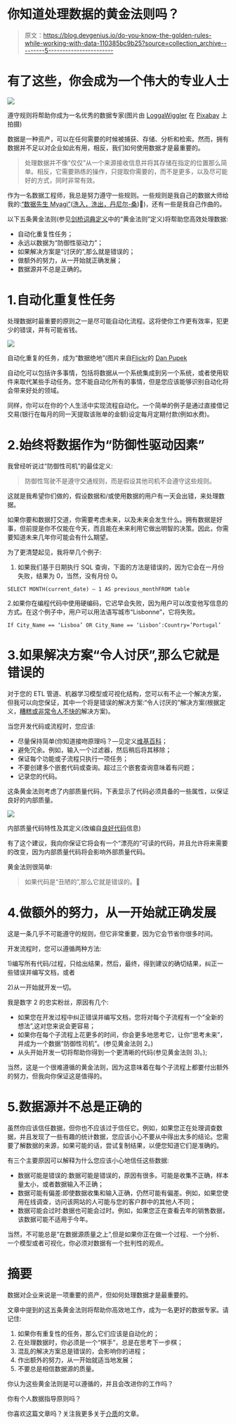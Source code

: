 # 你知道处理数据的黄金法则吗？

> 原文：<https://blog.devgenius.io/do-you-know-the-golden-rules-while-working-with-data-110385bc9b25?source=collection_archive---------5----------------------->

# 有了这些，你会成为一个伟大的专业人士

![](img/3bf99ca334d73bdbfc61740c1b43461d.png)

遵守规则将帮助你成为一名优秀的数据专家(图片由 [LoggaWiggler](https://pixabay.com/users/loggawiggler-15/) 在 [Pixabay](https://pixabay.com/) 上拍摄)

数据是一种资产，可以在任何需要的时候被捕获、存储、分析和检索。然而，拥有数据并不足以对企业如此有用，相反，我们如何使用数据才是最重要的。

> 处理数据并不像“仅仅”从一个来源接收信息并将其存储在指定的位置那么简单。相反，它需要熟练的操作，只提取你需要的，而不是更多，以及尽可能好的方式，同时非常有效。

作为一名数据工程师，我总是努力遵守一些规则。一些规则是我自己的数据大师给我的:[“数据先生 Myagi”](https://www.linkedin.com/in/guillermo-franco-garcia/)([洗入，洗出，丹尼尔-桑](https://www.imdb.com/title/tt0087538/))🥋)，还有一些是我自己作曲的。

以下五条黄金法则(参见[剑桥词典定义](https://dictionary.cambridge.org/dictionary/english/golden-rule)中的“黄金法则”定义)将帮助您高效处理数据:

*   自动化重复性任务；
*   永远以数据为“防御性驱动力”；
*   如果解决方案是“讨厌的”,那么就是错误的；
*   做额外的努力，从一开始就正确发展；
*   数据源并不总是正确的。

# 1.自动化重复性任务

处理数据时最重要的原则之一是尽可能自动化流程。这将使你工作更有效率，犯更少的错误，并有可能省钱。

![](img/87f932790cda3d33919f9c9d90a0a9b4.png)

自动化重复的任务，成为“数据绝地”(图片来自[Flickr](https://www.flickr.com/photos/danandkir/)的 [Dan Pupek](https://www.flickr.com/photos/danandkir/)

自动化可以包括许多事情，包括将数据从一个系统集成到另一个系统，或者使用软件来取代某些手动任务。您不能自动化所有的事情，但是您应该能够识别自动化将会带来好处的领域。

同样，你可以在你的个人生活中实现流程自动化。一个简单的例子是通过直接借记交易(银行在每月的同一天提取该账单的金额)设定每月定期付款(例如水费)。

# 2.始终将数据作为“防御性驱动因素”

我曾经听说过“防御性司机”的最佳定义:

> 防御性驾驶不是遵守交通规则，而是假设其他司机不会遵守这些规则。

这就是我希望你们做的，假设数据和/或使用数据的用户有一天会出错，来处理数据。

如果你要和数据打交道，你需要考虑未来，以及未来会发生什么。拥有数据是好事，但前提是你不仅能在今天，而且能在未来利用它做出明智的决策。因此，你需要知道未来几年你可能会有什么期望。

为了更清楚起见，我将举几个例子:

1.  如果我们基于日期执行 SQL 查询，下面的方法是错误的，因为它会在一月份失败，结果为 0，当然，没有月份 0。

```
SELECT MONTH(current_date) — 1 AS previous_monthFROM table
```

2.如果你在编程代码中使用硬编码，它迟早会失败，因为用户可以改变他写信息的方式。在这个例子中，用户可以用法语写城市“Lisbonne”，它将失败。

```
If City_Name == ‘Lisboa’ OR City_Name == ‘Lisbon’:Country=’Portugal’
```

# 3.如果解决方案“令人讨厌”,那么它就是错误的

对于您的 ETL 管道、机器学习模型或可视化结构，您可以有不止一个解决方案，但我可以向您保证，其中一个将是错误的解决方案:“令人讨厌的”解决方案(根据定义，[糟糕或非常令人不快的](https://dictionary.cambridge.org/dictionary/english/nasty#:~:text=bad%20or%20very%20unpleasant%3A)解决方案)。

当您开发代码或流程时，您应该:

*   尽量保持简单(你知道接吻原理吗？—见定义[维基百科](https://en.wikipedia.org/wiki/KISS_principle)；
*   避免冗余。例如，输入一个过滤器，然后稍后将其移除；
*   保证每个功能或子流程只执行一项任务；
*   不要创建多个嵌套代码或查询。超过三个嵌套查询意味着有问题；
*   记录您的代码。

这条黄金法则考虑了内部质量代码，下表显示了代码必须具备的一些属性，以保证良好的内部质量。

![](img/1a6e18e4dc4dc3d3b637dc19d3238788.png)

内部质量代码特性及其定义(改编自[良好代码](https://wiki.c2.com/?GoodCode)信息)

有了这个建议，我向你保证它将会有一个“漂亮的”可读的代码，并且允许将来需要的改变，因为内部质量代码将会影响外部质量代码。

黄金法则很简单:

> 如果代码是“丑陋的”,那么它就是错误的。🙂

# 4.做额外的努力，从一开始就正确发展

这是一条几乎不可能遵守的规则，但它非常重要，因为它会节省你很多时间。

开发流程时，您可以遵循两种方法:

1)编写所有代码/过程，只给出结果，然后，最终，得到建议的确切结果，纠正一些错误并编写文档，或者

2)从一开始就开发一切。

我是数字 2 的忠实粉丝，原因有几个:

*   如果您在开发过程中纠正错误并编写文档，您将对每个子流程有一个“全新的想法”,这对您来说会更容易；
*   如果你在每个子流程上花更多的时间，你会更多地思考它，让你“思考未来”，并成为一个数据“防御性司机”。(参见黄金法则 2。)
*   从头开始开发一切将帮助你得到一个更清晰的代码(参见黄金法则 3)。);

当然，这是一个很难遵循的黄金法则，因为这意味着在每个子流程上都要付出额外的努力，但我向你保证这是值得的。

# 5.数据源并不总是正确的

虽然你应该信任数据，但你也不应该过于信任它。例如，如果您正在处理调查数据，并且发现了一些有趣的统计数据，您应该小心不要从中得出太多的结论。您需要了解数据的来源，如果可能的话，尝试复制结果，以便您知道它们是准确的。

有三个主要原因可以解释为什么您应该小心地信任这些数据:

*   数据可能是错误的:数据可能是错误的，原因有很多。可能是收集不正确，样本量太小，或者数据输入不正确；
*   数据可能有偏差:即使数据收集和输入正确，仍然可能有偏差。例如，如果您使用在线调查，访问该网站的人可能与您的客户群中的其他人不同；
*   数据可能会过时:数据也可能会过时。例如，如果您正在查看去年的销售数据，该数据可能不适用于今年。

当然，不可能总是“在数据源质量之上”,但是如果你正在做一个过程、一个分析、一个模型或者可视化，你必须对数据有一个批判性的观点。

# 摘要

数据对企业来说是一项重要的资产，但如何处理数据才是最重要的。

文章中提到的这五条黄金法则将帮助你高效地工作，成为一名更好的数据专家。请记住:

1.  如果你有重复性的任务，那么它们应该是自动化的；
2.  在处理数据时，你必须是一个“棋手”，总是在思考下一步棋；
3.  混乱的解决方案总是错误的，会影响你的进程；
4.  作出额外的努力，从一开始就适当地发展；
5.  不要总是相信数据源的质量。

你认为这些黄金法则是可以遵循的，并且会改进你的工作吗？

你有个人数据指导原则吗？

你喜欢这篇文章吗？关注我更多关于[介质](https://medium.com/@lgsoliveira)的文章。